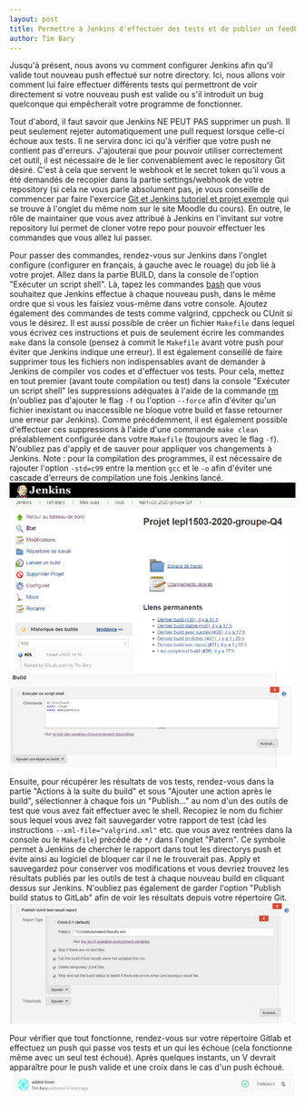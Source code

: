 ```yaml
---
layout: post
title: Permettre à Jenkins d'effectuer des tests et de publier un feedback 
author: Tim Bary
---
```

Jusqu'à présent, nous avons vu comment configurer Jenkins afin qu'il valide tout nouveau push effectué sur notre directory. Ici, nous allons voir comment lui faire effectuer différents tests qui permettront de voir directement si votre nouveau push est valide ou s'il introduit un bug quelconque qui empêcherait votre programme de fonctionner.

Tout d'abord, il faut savoir que Jenkins NE PEUT PAS supprimer un push. Il peut seulement rejeter automatiquement une pull request lorsque celle-ci échoue aux tests. Il ne servira donc ici qu'à vérifier que votre push ne contient pas d'erreurs. J'ajouterai que pour pouvoir utiliser correctement cet outil, il est nécessaire de le lier convenablement avec le repository Git désiré. C'est à cela que servent le webhook et le secret token qu'il vous a été demandés de recopier dans la partie settings/webhook de votre repository (si cela ne vous parle absolument pas, je vous conseille de commencer par faire l'exercice [Git et Jenkins tutoriel et projet exemple](https://moodleucl.uclouvain.be/course/view.php?id=12904#section-5) qui se trouve à l'onglet du même nom sur le site Moodle du cours). En outre, le rôle de maintainer que vous avez attribué à Jenkins en l'invitant sur votre repository lui permet de cloner votre repo pour pouvoir effectuer les commandes que vous allez lui passer.

Pour passer des commandes, rendez-vous sur Jenkins dans l'onglet configure (configurer en français, à gauche avec le rouage) du job lié à votre projet. Allez dans la partie BUILD, dans la console de l'option "Exécuter un script shell". Là, tapez les commandes [bash](http://man7.org/linux/man-pages/man1/bash.1.html) que vous souhaitez que Jenkins effectue à chaque nouveau push, dans le même ordre que si vous les faisiez vous-même dans votre console. Ajoutez également des commandes de tests comme valgrind, cppcheck ou CUnit si vous le désirez. Il est aussi possible de créer un fichier `Makefile` dans lequel vous écrivez ces instructions et puis de seulement écrire les commandes `make` dans la console (pensez à commit le `Makefile` avant votre push pour éviter que Jenkins indique une erreur). Il est également conseillé de faire supprimer tous les fichiers non indispensables avant de demander à Jenkins de compiler vos codes et d'effectuer vos tests. Pour cela, mettez en tout premier (avant toute compilation ou test) dans la console "Exécuter un script shell" les suppressions adéquates à l'aide de la commande [rm](http://man7.org/linux/man-pages/man1/rm.1.html) (n'oubliez pas d'ajouter le flag `-f` ou l'option `--force` afin d'éviter qu'un fichier inexistant ou inaccessible ne bloque votre build et fasse retourner une erreur par Jenkins). Comme précédemment, il est également possible d'effectuer ces suppressions à l'aide d'une commande `make clean` préalablement configurée dans votre `Makefile` (toujours avec le flag `-f`). N'oubliez pas d'apply et de sauver pour appliquer vos changements à Jenkins.
Note : pour la compilation des programmes, il est nécessaire de rajouter l'option `-std=c99` entre la mention `gcc` et le `-o` afin d'éviter une cascade d'erreurs de compilation une fois Jenkins lancé.
![Configure](/images/ConfigureJenkins.PNG)
![Build](/images/BuildJenkins.PNG)

Ensuite, pour récupérer les résultats de vos tests, rendez-vous dans la partie "Actions à la suite du build" et sous "Ajouter une action après le build", sélectionner à chaque fois un "Publish..." au nom d'un des outils de test que vous avez fait effectuer avec le shell. Recopiez le nom du fichier sous lequel vous avez fait sauvegarder votre rapport de test (càd les instructions `--xml-file="valgrind.xml"` etc. que vous avez rentrées dans la console ou le `Makefile`) précédé de `*/` dans l'onglet "Patern". Ce symbole permet à Jenkins de chercher le rapport dans tout les directorys push et évite ainsi au logiciel de bloquer car il ne le trouverait pas. Apply et sauvegardez pour conserver vos modifications et vous devriez trouvez les résultats publiés par les outils de test à chaque nouveau build en cliquant dessus sur Jenkins. N'oubliez pas également de garder l'option "Publish build status to GitLab" afin de voir les résultats depuis votre répertoire Git.
![Publish](/images/PublishJenkins.PNG)

Pour vérifier que tout fonctionne, rendez-vous sur votre répertoire Gitlab et effectuez un push qui passe vos tests et un qui les échoue (cela fonctionne même avec un seul test échoué). Après quelques instants, un V devrait apparaître pour le push valide et une croix dans le cas d'un push échoué.
![Succes](/images/SuccesJenkins.PNG)
